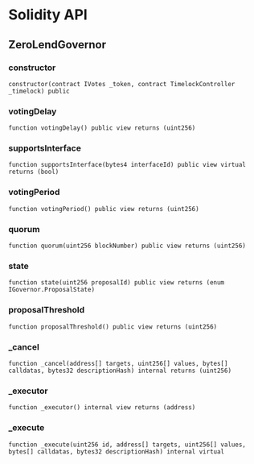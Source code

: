 # Solidity API

## ZeroLendGovernor

### constructor

```solidity
constructor(contract IVotes _token, contract TimelockController _timelock) public
```

### votingDelay

```solidity
function votingDelay() public view returns (uint256)
```

### supportsInterface

```solidity
function supportsInterface(bytes4 interfaceId) public view virtual returns (bool)
```

### votingPeriod

```solidity
function votingPeriod() public view returns (uint256)
```

### quorum

```solidity
function quorum(uint256 blockNumber) public view returns (uint256)
```

### state

```solidity
function state(uint256 proposalId) public view returns (enum IGovernor.ProposalState)
```

### proposalThreshold

```solidity
function proposalThreshold() public view returns (uint256)
```

### _cancel

```solidity
function _cancel(address[] targets, uint256[] values, bytes[] calldatas, bytes32 descriptionHash) internal returns (uint256)
```

### _executor

```solidity
function _executor() internal view returns (address)
```

### _execute

```solidity
function _execute(uint256 id, address[] targets, uint256[] values, bytes[] calldatas, bytes32 descriptionHash) internal virtual
```

